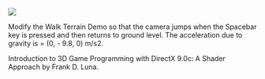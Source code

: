[![](http://img.youtube.com/vi/IR2oqL1F4Po/0.jpg)](http://www.youtube.com/watch?v=IR2oqL1F4Po "Chapter 17 - Exercise 3 - Walk Terrain")

Modify the Walk Terrain Demo so that the camera jumps when the Spacebar key is pressed and then returns to ground level. The acceleration due
to gravity is = (0, - 9.8, 0) m/s2.

Introduction to 3D Game Programming with DirectX 9.0c: A Shader Approach by Frank D. Luna.
